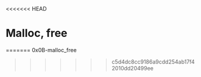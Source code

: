 <<<<<<< HEAD
# Malloc, free
=======
0x0B-malloc_free
>>>>>>> c5d4dc8cc9186a9cdd254ab17f42010dd20499ee
